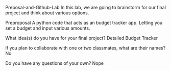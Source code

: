 Preposal-and-Github-Lab
In this lab, we are going to brainstorm for our final project and think about various options.

Preproposal
A python code that acts as an budget tracker app. Letting you set a budget and input various amounts.

What idea(s) do you have for your final project?
Detailed Budget Tracker

If you plan to collaborate with one or two classmates, what are their names?
No

Do you have any questions of your own?
Nope
